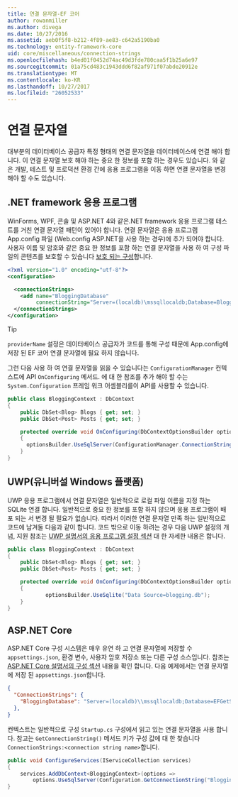 ```yaml
---
title: 연결 문자열-EF 코어
author: rowanmiller
ms.author: divega
ms.date: 10/27/2016
ms.assetid: aeb0f5f8-b212-4f89-ae83-c642a5190ba0
ms.technology: entity-framework-core
uid: core/miscellaneous/connection-strings
ms.openlocfilehash: b4ed01f0452d74ac49d3fde780caa5f1b25a6e97
ms.sourcegitcommit: 01a75cd483c1943ddd6f82af971f07abde20912e
ms.translationtype: MT
ms.contentlocale: ko-KR
ms.lasthandoff: 10/27/2017
ms.locfileid: "26052533"
---
```

# <a name="connection-strings"></a>연결 문자열

대부분의 데이터베이스 공급자 특정 형태의 연결 문자열을 데이터베이스에 연결 해야 합니다. 이 연결 문자열 보호 해야 하는 중요 한 정보를 포함 하는 경우도 있습니다. 와 같은 개발, 테스트 및 프로덕션 환경 간에 응용 프로그램을 이동 하면 연결 문자열을 변경 해야 할 수도 있습니다.

## <a name="net-framework-applications"></a>.NET framework 응용 프로그램

WinForms, WPF, 콘솔 및 ASP.NET 4와 같은.NET framework 응용 프로그램 테스트를 거친 연결 문자열 패턴이 있어야 합니다. 연결 문자열은 응용 프로그램 App.config 파일 (Web.config ASP.NET을 사용 하는 경우)에 추가 되어야 합니다. 사용자 이름 및 암호와 같은 중요 한 정보를 포함 하는 연결 문자열을 사용 하 여 구성 파일의 콘텐츠를 보호할 수 있습니다 [보호 되는 구성](https://docs.microsoft.com/dotnet/framework/data/adonet/connection-strings-and-configuration-files#encrypting-configuration-file-sections-using-protected-configuration)합니다.

``` xml
<?xml version="1.0" encoding="utf-8"?>
<configuration>

  <connectionStrings>
    <add name="BloggingDatabase"
         connectionString="Server=(localdb)\mssqllocaldb;Database=Blogging;Trusted_Connection=True;" />
  </connectionStrings>
</configuration>
```

> [!TIP]  
> `providerName` 설정은 데이터베이스 공급자가 코드를 통해 구성 때문에 App.config에 저장 된 EF 코어 연결 문자열에 필요 하지 않습니다.

그런 다음 사용 하 여 연결 문자열을 읽을 수 있습니다는 `ConfigurationManager` 컨텍스트에 API `OnConfiguring` 메서드. 에 대 한 참조를 추가 해야 할 수는 `System.Configuration` 프레임 워크 어셈블리를이 API를 사용할 수 있습니다.

``` csharp
public class BloggingContext : DbContext
{
    public DbSet<Blog> Blogs { get; set; }
    public DbSet<Post> Posts { get; set; }

    protected override void OnConfiguring(DbContextOptionsBuilder optionsBuilder)
    {
      optionsBuilder.UseSqlServer(ConfigurationManager.ConnectionStrings["BloggingDatabase"].ConnectionString);
    }
}
```

## <a name="universal-windows-platform-uwp"></a>UWP(유니버설 Windows 플랫폼)

UWP 응용 프로그램에서 연결 문자열은 일반적으로 로컬 파일 이름을 지정 하는 SQLite 연결 합니다. 일반적으로 중요 한 정보를 포함 하지 않으며 응용 프로그램이 배포 되는 서 변경 될 필요가 없습니다. 따라서 이러한 연결 문자열 만족 하는 일반적으로 코드에 남겨둘 다음과 같이 합니다. 코드 밖으로 이동 하려는 경우 다음 UWP 설정의 개념, 지원 참조는 [UWP 설명서의 응용 프로그램 설정 섹션](https://docs.microsoft.com/windows/uwp/app-settings/store-and-retrieve-app-data) 대 한 자세한 내용은 합니다.

``` csharp
public class BloggingContext : DbContext
{
    public DbSet<Blog> Blogs { get; set; }
    public DbSet<Post> Posts { get; set; }

    protected override void OnConfiguring(DbContextOptionsBuilder optionsBuilder)
    {
            optionsBuilder.UseSqlite("Data Source=blogging.db");
    }
}
```

## <a name="aspnet-core"></a>ASP.NET Core

ASP.NET Core 구성 시스템은 매우 유연 하 고 연결 문자열에 저장할 수 `appsettings.json`, 환경 변수, 사용자 암호 저장소 또는 다른 구성 소스입니다. 참조는 [ASP.NET Core 설명서의 구성 섹션](https://docs.asp.net/en/latest/fundamentals/configuration.html) 내용을 확인 합니다. 다음 예제에서는 연결 문자열에 저장 된 `appsettings.json`합니다.

``` json
{
  "ConnectionStrings": {
    "BloggingDatabase": "Server=(localdb)\\mssqllocaldb;Database=EFGetStarted.ConsoleApp.NewDb;Trusted_Connection=True;"
  },
}
```

컨텍스트는 일반적으로 구성 `Startup.cs` 구성에서 읽고 있는 연결 문자열을 사용 합니다. 참고는 `GetConnectionString()` 메서드 키가 구성 값에 대 한 찾습니다 `ConnectionStrings:<connection string name>`합니다.

``` csharp
public void ConfigureServices(IServiceCollection services)
{
    services.AddDbContext<BloggingContext>(options =>
        options.UseSqlServer(Configuration.GetConnectionString("BloggingDatabase")));
}
```
